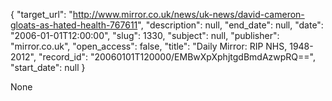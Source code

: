 {
  "target_url": "http://www.mirror.co.uk/news/uk-news/david-cameron-gloats-as-hated-health-767611", 
  "description": null, 
  "end_date": null, 
  "date": "2006-01-01T12:00:00", 
  "slug": 1330, 
  "subject": null, 
  "publisher": "mirror.co.uk", 
  "open_access": false, 
  "title": "Daily Mirror: RIP NHS, 1948-2012", 
  "record_id": "20060101T120000/EMBwXpXphjtgdBmdAzwpRQ==", 
  "start_date": null
}

None
